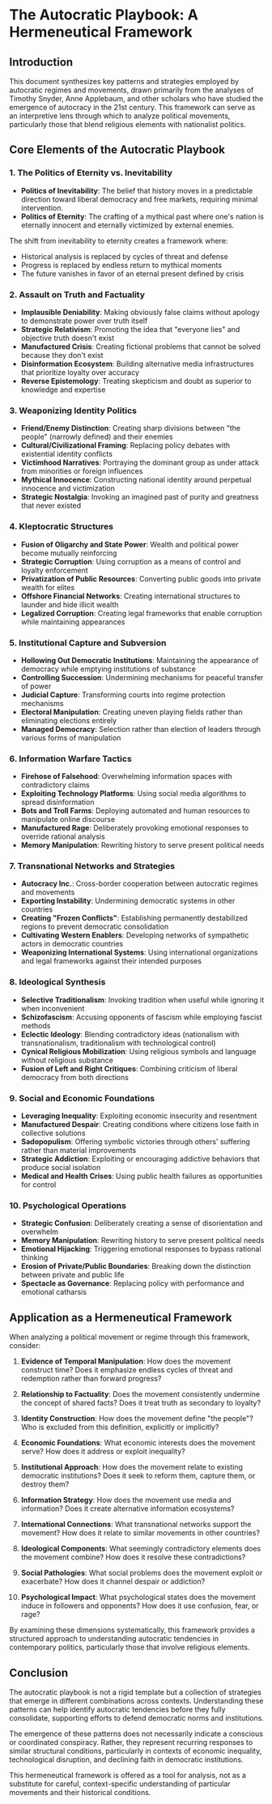 # The Autocratic Playbook: A Hermeneutical Framework

## Introduction

This document synthesizes key patterns and strategies employed by autocratic regimes and movements, drawn primarily from the analyses of Timothy Snyder, Anne Applebaum, and other scholars who have studied the emergence of autocracy in the 21st century. This framework can serve as an interpretive lens through which to analyze political movements, particularly those that blend religious elements with nationalist politics.

## Core Elements of the Autocratic Playbook

### 1. The Politics of Eternity vs. Inevitability

* **Politics of Inevitability**: The belief that history moves in a predictable direction toward liberal democracy and free markets, requiring minimal intervention.
* **Politics of Eternity**: The crafting of a mythical past where one's nation is eternally innocent and eternally victimized by external enemies.

The shift from inevitability to eternity creates a framework where:
* Historical analysis is replaced by cycles of threat and defense
* Progress is replaced by endless return to mythical moments
* The future vanishes in favor of an eternal present defined by crisis

### 2. Assault on Truth and Factuality

* **Implausible Deniability**: Making obviously false claims without apology to demonstrate power over truth itself
* **Strategic Relativism**: Promoting the idea that "everyone lies" and objective truth doesn't exist
* **Manufactured Crisis**: Creating fictional problems that cannot be solved because they don't exist
* **Disinformation Ecosystem**: Building alternative media infrastructures that prioritize loyalty over accuracy
* **Reverse Epistemology**: Treating skepticism and doubt as superior to knowledge and expertise

### 3. Weaponizing Identity Politics

* **Friend/Enemy Distinction**: Creating sharp divisions between "the people" (narrowly defined) and their enemies
* **Cultural/Civilizational Framing**: Replacing policy debates with existential identity conflicts
* **Victimhood Narratives**: Portraying the dominant group as under attack from minorities or foreign influences
* **Mythical Innocence**: Constructing national identity around perpetual innocence and victimization
* **Strategic Nostalgia**: Invoking an imagined past of purity and greatness that never existed

### 4. Kleptocratic Structures

* **Fusion of Oligarchy and State Power**: Wealth and political power become mutually reinforcing
* **Strategic Corruption**: Using corruption as a means of control and loyalty enforcement
* **Privatization of Public Resources**: Converting public goods into private wealth for elites
* **Offshore Financial Networks**: Creating international structures to launder and hide illicit wealth
* **Legalized Corruption**: Creating legal frameworks that enable corruption while maintaining appearances

### 5. Institutional Capture and Subversion

* **Hollowing Out Democratic Institutions**: Maintaining the appearance of democracy while emptying institutions of substance
* **Controlling Succession**: Undermining mechanisms for peaceful transfer of power
* **Judicial Capture**: Transforming courts into regime protection mechanisms
* **Electoral Manipulation**: Creating uneven playing fields rather than eliminating elections entirely
* **Managed Democracy**: Selection rather than election of leaders through various forms of manipulation

### 6. Information Warfare Tactics

* **Firehose of Falsehood**: Overwhelming information spaces with contradictory claims
* **Exploiting Technology Platforms**: Using social media algorithms to spread disinformation
* **Bots and Troll Farms**: Deploying automated and human resources to manipulate online discourse
* **Manufactured Rage**: Deliberately provoking emotional responses to override rational analysis
* **Memory Manipulation**: Rewriting history to serve present political needs

### 7. Transnational Networks and Strategies

* **Autocracy Inc.**: Cross-border cooperation between autocratic regimes and movements
* **Exporting Instability**: Undermining democratic systems in other countries
* **Creating "Frozen Conflicts"**: Establishing permanently destabilized regions to prevent democratic consolidation
* **Cultivating Western Enablers**: Developing networks of sympathetic actors in democratic countries
* **Weaponizing International Systems**: Using international organizations and legal frameworks against their intended purposes

### 8. Ideological Synthesis

* **Selective Traditionalism**: Invoking tradition when useful while ignoring it when inconvenient
* **Schizofascism**: Accusing opponents of fascism while employing fascist methods
* **Eclectic Ideology**: Blending contradictory ideas (nationalism with transnationalism, traditionalism with technological control)
* **Cynical Religious Mobilization**: Using religious symbols and language without religious substance
* **Fusion of Left and Right Critiques**: Combining criticism of liberal democracy from both directions

### 9. Social and Economic Foundations

* **Leveraging Inequality**: Exploiting economic insecurity and resentment
* **Manufactured Despair**: Creating conditions where citizens lose faith in collective solutions
* **Sadopopulism**: Offering symbolic victories through others' suffering rather than material improvements
* **Strategic Addiction**: Exploiting or encouraging addictive behaviors that produce social isolation
* **Medical and Health Crises**: Using public health failures as opportunities for control

### 10. Psychological Operations

* **Strategic Confusion**: Deliberately creating a sense of disorientation and overwhelm
* **Memory Manipulation**: Rewriting history to serve present political needs
* **Emotional Hijacking**: Triggering emotional responses to bypass rational thinking
* **Erosion of Private/Public Boundaries**: Breaking down the distinction between private and public life
* **Spectacle as Governance**: Replacing policy with performance and emotional catharsis

## Application as a Hermeneutical Framework

When analyzing a political movement or regime through this framework, consider:

1. **Evidence of Temporal Manipulation**: How does the movement construct time? Does it emphasize endless cycles of threat and redemption rather than forward progress?

2. **Relationship to Factuality**: Does the movement consistently undermine the concept of shared facts? Does it treat truth as secondary to loyalty?

3. **Identity Construction**: How does the movement define "the people"? Who is excluded from this definition, explicitly or implicitly?

4. **Economic Foundations**: What economic interests does the movement serve? How does it address or exploit inequality?

5. **Institutional Approach**: How does the movement relate to existing democratic institutions? Does it seek to reform them, capture them, or destroy them?

6. **Information Strategy**: How does the movement use media and information? Does it create alternative information ecosystems?

7. **International Connections**: What transnational networks support the movement? How does it relate to similar movements in other countries?

8. **Ideological Components**: What seemingly contradictory elements does the movement combine? How does it resolve these contradictions?

9. **Social Pathologies**: What social problems does the movement exploit or exacerbate? How does it channel despair or addiction?

10. **Psychological Impact**: What psychological states does the movement induce in followers and opponents? How does it use confusion, fear, or rage?

By examining these dimensions systematically, this framework provides a structured approach to understanding autocratic tendencies in contemporary politics, particularly those that involve religious elements.

## Conclusion

The autocratic playbook is not a rigid template but a collection of strategies that emerge in different combinations across contexts. Understanding these patterns can help identify autocratic tendencies before they fully consolidate, supporting efforts to defend democratic norms and institutions.

The emergence of these patterns does not necessarily indicate a conscious or coordinated conspiracy. Rather, they represent recurring responses to similar structural conditions, particularly in contexts of economic inequality, technological disruption, and declining faith in democratic institutions.

This hermeneutical framework is offered as a tool for analysis, not as a substitute for careful, context-specific understanding of particular movements and their historical conditions.
